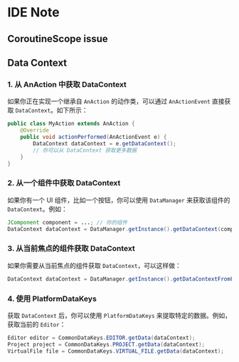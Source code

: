 # IDE Note

## CoroutineScope issue

## Data Context

### 1. 从 AnAction 中获取 DataContext

如果你正在实现一个继承自 `AnAction` 的动作类，可以通过 `AnActionEvent` 直接获取 `DataContext`。如下所示：

```java
public class MyAction extends AnAction {
    @Override
    public void actionPerformed(AnActionEvent e) {
        DataContext dataContext = e.getDataContext();
        // 你可以从 DataContext 获取更多数据
    }
}
```

### 2. 从一个组件中获取 DataContext

如果你有一个 UI 组件，比如一个按钮，你可以使用 `DataManager` 来获取该组件的 `DataContext`。例如：

```java
JComponent component = ...; // 你的组件
DataContext dataContext = DataManager.getInstance().getDataContext(component);
```

### 3. 从当前焦点的组件获取 DataContext

如果你需要从当前焦点的组件获取 `DataContext`，可以这样做：

```java
DataContext dataContext = DataManager.getInstance().getDataContextFromFocus().getResult();
```

### 4. 使用 PlatformDataKeys

获取 `DataContext` 后，你可以使用 `PlatformDataKeys` 来提取特定的数据。例如，获取当前的 `Editor`：

```java
Editor editor = CommonDataKeys.EDITOR.getData(dataContext);
Project project = CommonDataKeys.PROJECT.getData(dataContext);
VirtualFile file = CommonDataKeys.VIRTUAL_FILE.getData(dataContext);
```
